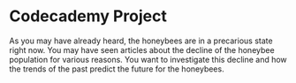 # Codecademy Project

As you may have already heard, the honeybees are in a precarious state right now. You may have seen articles about the decline of the honeybee population for various reasons. You want to investigate this decline and how the trends of the past predict the future for the honeybees.
